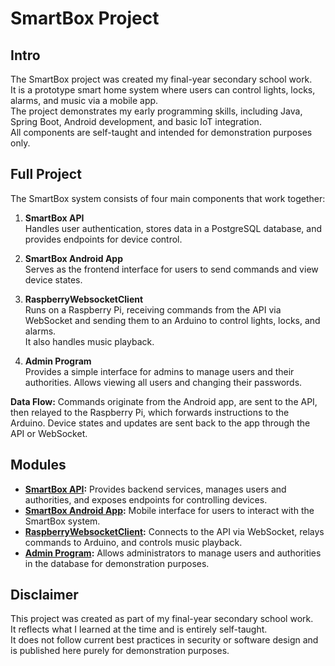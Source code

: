 # SmartBox Project

## Intro
The SmartBox project was created my final-year secondary school work.  
It is a prototype smart home system where users can control lights, locks, alarms, and music via a mobile app.  
The project demonstrates my early programming skills, including Java, Spring Boot, Android development, and basic IoT integration.  
All components are self-taught and intended for demonstration purposes only.

## Full Project
The SmartBox system consists of four main components that work together:

1. **SmartBox API**  
   Handles user authentication, stores data in a PostgreSQL database, and provides endpoints for device control.

2. **SmartBox Android App**  
   Serves as the frontend interface for users to send commands and view device states.

3. **RaspberryWebsocketClient**  
   Runs on a Raspberry Pi, receiving commands from the API via WebSocket and sending them to an Arduino to control lights, locks, and alarms.  
   It also handles music playback.

4. **Admin Program**  
   Provides a simple interface for admins to manage users and their authorities. Allows viewing all users and changing their passwords.  

**Data Flow:** Commands originate from the Android app, are sent to the API, then relayed to the Raspberry Pi, which forwards instructions to the Arduino. 
Device states and updates are sent back to the app through the API or WebSocket.

## Modules
- **[SmartBox API](./SmartBoxApi/README.md):** Provides backend services, manages users and authorities, and exposes endpoints for controlling devices.  
- **[SmartBox Android App](./SmartBoxAndroidApp/README.md):** Mobile interface for users to interact with the SmartBox system.  
- **[RaspberryWebsocketClient](./RaspberryWebsocketClient/README.md):** Connects to the API via WebSocket, relays commands to Arduino, and controls music playback.  
- **[Admin Program](./AdminProgram/README.md):** Allows administrators to manage users and authorities in the database for demonstration purposes.  

## Disclaimer
This project was created as part of my final-year secondary school work.  
It reflects what I learned at the time and is entirely self-taught.  
It does not follow current best practices in security or software design and is published here purely for demonstration purposes.
